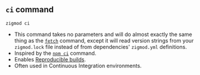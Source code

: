 ## `ci` command
```
zigmod ci
```

- This command takes no parameters and will do almost exactly the same thing as the [`fetch`](./fetch.md) command, except it will read version strings from your `zigmod.lock` file instead of from dependencies' `zigmod.yml` definitions.
- Inspired by the [`npm ci`](https://docs.npmjs.com/cli/ci.html) command.
- Enables [Reproducible builds](https://reproducible-builds.org/).
- Often used in Continuous Integration environments.
